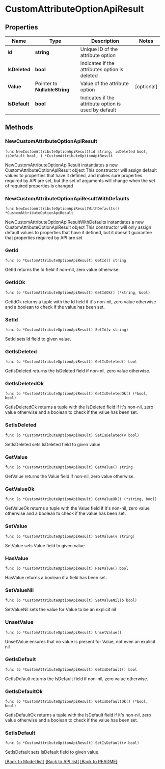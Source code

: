 # CustomAttributeOptionApiResult

## Properties

Name | Type | Description | Notes
------------ | ------------- | ------------- | -------------
**Id** | **string** | Unique ID of the attribute option | 
**IsDeleted** | **bool** | Indicates if the attributes option is deleted | 
**Value** | Pointer to **NullableString** | Value of the attribute option | [optional] 
**IsDefault** | **bool** | Indicates if the attribute option is used by default | 

## Methods

### NewCustomAttributeOptionApiResult

`func NewCustomAttributeOptionApiResult(id string, isDeleted bool, isDefault bool, ) *CustomAttributeOptionApiResult`

NewCustomAttributeOptionApiResult instantiates a new CustomAttributeOptionApiResult object
This constructor will assign default values to properties that have it defined,
and makes sure properties required by API are set, but the set of arguments
will change when the set of required properties is changed

### NewCustomAttributeOptionApiResultWithDefaults

`func NewCustomAttributeOptionApiResultWithDefaults() *CustomAttributeOptionApiResult`

NewCustomAttributeOptionApiResultWithDefaults instantiates a new CustomAttributeOptionApiResult object
This constructor will only assign default values to properties that have it defined,
but it doesn't guarantee that properties required by API are set

### GetId

`func (o *CustomAttributeOptionApiResult) GetId() string`

GetId returns the Id field if non-nil, zero value otherwise.

### GetIdOk

`func (o *CustomAttributeOptionApiResult) GetIdOk() (*string, bool)`

GetIdOk returns a tuple with the Id field if it's non-nil, zero value otherwise
and a boolean to check if the value has been set.

### SetId

`func (o *CustomAttributeOptionApiResult) SetId(v string)`

SetId sets Id field to given value.


### GetIsDeleted

`func (o *CustomAttributeOptionApiResult) GetIsDeleted() bool`

GetIsDeleted returns the IsDeleted field if non-nil, zero value otherwise.

### GetIsDeletedOk

`func (o *CustomAttributeOptionApiResult) GetIsDeletedOk() (*bool, bool)`

GetIsDeletedOk returns a tuple with the IsDeleted field if it's non-nil, zero value otherwise
and a boolean to check if the value has been set.

### SetIsDeleted

`func (o *CustomAttributeOptionApiResult) SetIsDeleted(v bool)`

SetIsDeleted sets IsDeleted field to given value.


### GetValue

`func (o *CustomAttributeOptionApiResult) GetValue() string`

GetValue returns the Value field if non-nil, zero value otherwise.

### GetValueOk

`func (o *CustomAttributeOptionApiResult) GetValueOk() (*string, bool)`

GetValueOk returns a tuple with the Value field if it's non-nil, zero value otherwise
and a boolean to check if the value has been set.

### SetValue

`func (o *CustomAttributeOptionApiResult) SetValue(v string)`

SetValue sets Value field to given value.

### HasValue

`func (o *CustomAttributeOptionApiResult) HasValue() bool`

HasValue returns a boolean if a field has been set.

### SetValueNil

`func (o *CustomAttributeOptionApiResult) SetValueNil(b bool)`

 SetValueNil sets the value for Value to be an explicit nil

### UnsetValue
`func (o *CustomAttributeOptionApiResult) UnsetValue()`

UnsetValue ensures that no value is present for Value, not even an explicit nil
### GetIsDefault

`func (o *CustomAttributeOptionApiResult) GetIsDefault() bool`

GetIsDefault returns the IsDefault field if non-nil, zero value otherwise.

### GetIsDefaultOk

`func (o *CustomAttributeOptionApiResult) GetIsDefaultOk() (*bool, bool)`

GetIsDefaultOk returns a tuple with the IsDefault field if it's non-nil, zero value otherwise
and a boolean to check if the value has been set.

### SetIsDefault

`func (o *CustomAttributeOptionApiResult) SetIsDefault(v bool)`

SetIsDefault sets IsDefault field to given value.



[[Back to Model list]](../README.md#documentation-for-models) [[Back to API list]](../README.md#documentation-for-api-endpoints) [[Back to README]](../README.md)


